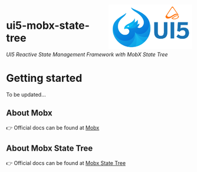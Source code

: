 <img src="img/UI5_MST_logo.png" alt="logo" height="120" align="right" />

# ui5-mobx-state-tree

_UI5 Reactive State Management Framework with MobX State Tree_

# Getting started

To be updated...


## About Mobx
👉 Official docs can be found at [Mobx](https://www.npmjs.com/package/mobx)

## About Mobx State Tree
👉 Official docs can be found at [Mobx State Tree](http://mobx-state-tree.js.org/)
